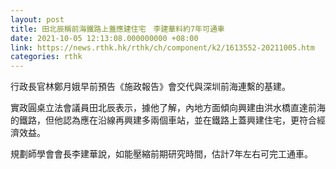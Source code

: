```yaml
---
layout: post
title: 田北辰稱前海鐵路上蓋應建住宅　李建華料約7年可通車
date: 2021-10-05 12:13:08.000000000 +08:00
link: https://news.rthk.hk/rthk/ch/component/k2/1613552-20211005.htm
categories: rthk
---
```


行政長官林鄭月娥早前預告《施政報告》會交代與深圳前海連繫的基建。

實政圓桌立法會議員田北辰表示，據他了解，內地方面傾向興建由洪水橋直達前海的鐵路，但他認為應在沿線再興建多兩個車站，並在鐵路上蓋興建住宅，更符合經濟效益。

規劃師學會會長李建華說，如能壓縮前期研究時間，估計7年左右可完工通車。
